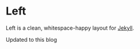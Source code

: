 # Left

Left is a clean, whitespace-happy layout for [Jekyll](https://github.com/mojombo/jekyll).

Updated to this blog